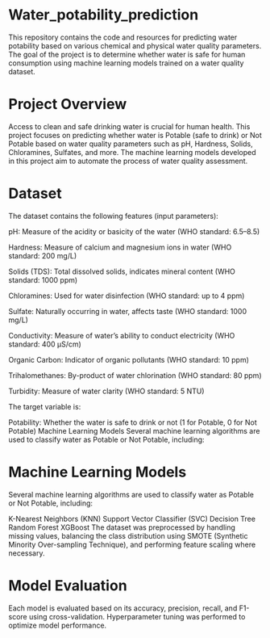 # Water_potability_prediction

This repository contains the code and resources for predicting water potability based on various chemical and physical water quality parameters. The goal of the project is to determine whether water is safe for human consumption using machine learning models trained on a water quality dataset.

 # Project Overview
Access to clean and safe drinking water is crucial for human health. This project focuses on predicting whether water is Potable (safe to drink) or Not Potable based on water quality parameters such as pH, Hardness, Solids, Chloramines, Sulfates, and more. The machine learning models developed in this project aim to automate the process of water quality assessment.


# Dataset
The dataset contains the following features (input parameters):

pH: Measure of the acidity or basicity of the water (WHO standard: 6.5–8.5)

Hardness: Measure of calcium and magnesium ions in water (WHO standard: 200 mg/L)

Solids (TDS): Total dissolved solids, indicates mineral content (WHO standard: 1000 ppm)

Chloramines: Used for water disinfection (WHO standard: up to 4 ppm)

Sulfate: Naturally occurring in water, affects taste (WHO standard: 1000 mg/L)

Conductivity: Measure of water’s ability to conduct electricity (WHO standard: 400 μS/cm)

Organic Carbon: Indicator of organic pollutants (WHO standard: 10 ppm)

Trihalomethanes: By-product of water chlorination (WHO standard: 80 ppm)

Turbidity: Measure of water clarity (WHO standard: 5 NTU)

The target variable is:

Potability: Whether the water is safe to drink or not (1 for Potable, 0 for Not Potable)
Machine Learning Models
Several machine learning algorithms are used to classify water as Potable or Not Potable, including:

# Machine Learning Models
Several machine learning algorithms are used to classify water as Potable or Not Potable, including:

K-Nearest Neighbors (KNN)
Support Vector Classifier (SVC)
Decision Tree
Random Forest
XGBoost
The dataset was preprocessed by handling missing values, balancing the class distribution using SMOTE (Synthetic Minority Over-sampling Technique), and performing feature scaling where necessary.


 # Model Evaluation
Each model is evaluated based on its accuracy, precision, recall, and F1-score using cross-validation. Hyperparameter tuning was performed to optimize model performance.




